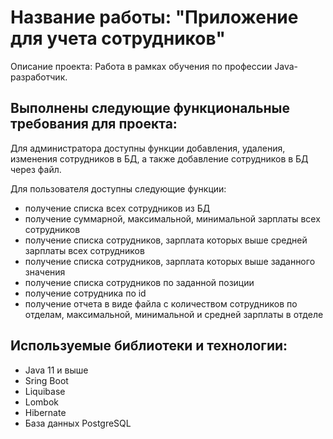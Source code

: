 # **Название работы: "Приложение для учета сотрудников"**

Описание проекта: Работа в рамках обучения по профессии Java-разработчик. 

## Выполнены следующие функциональные требования для проекта: 

Для администратора доступны функции добавления, удаления, изменения сотрудников в БД, а также добавление сотрудников в БД через файл.

Для пользователя доступны следующие функции:
- получение списка всех сотрудников из БД
- получение суммарной, максимальной, минимальной зарплаты всех сотрудников
- получение списка сотрудников, зарплата которых выше средней зарплаты всех сотрудников
- получение списка сотрудников, зарплата которых выше заданного значения
- получение списка сотрудников по заданной позиции
- получение сотрудника по id
- получение отчета в виде файла с количеством сотрудников по отделам, максимальной, минимальной и средней зарплаты в отделе

## Используемые библиотеки и технологии:
- Java 11 и выше
- Sring Boot
- Liquibase
- Lombok
- Hibernate
- База данных PostgreSQL

